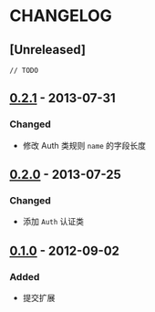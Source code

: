 # CHANGELOG
## [Unreleased]
```
// TODO
```

## [0.2.1](https://github.com/liu21st/extend/blob/c40a8c7650dfe9240e10cfc7d79ca95923cf065b/Extend/Library/ORG/Util/Auth.class.php) - 2013-07-31
### Changed
- 修改 Auth 类规则 `name` 的字段长度

## [0.2.0](https://github.com/liu21st/extend/blob/ce40713f7876746441586f45cee7533b936201b4/Extend/Library/ORG/Util/Auth.class.php) - 2013-07-25
### Changed
- 添加 `Auth` 认证类

## [0.1.0](https://github.com/liu21st/extend/blob/e923ef32128f8083c3f9ddfdf31da1610db1fccc/Extend/Library/ORG/Util/Authority.class.php) - 2012-09-02
### Added
- 提交扩展
